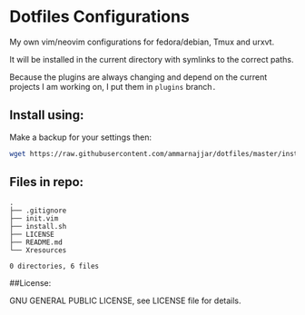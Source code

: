 # Dotfiles Configurations

My own vim/neovim configurations for fedora/debian, Tmux and urxvt.

It will be installed in the current directory with symlinks to the correct paths.

Because the plugins are always changing and depend on the current projects I am working on, I put them in `plugins` branch`.`

## Install using:

Make a backup for your settings then:
```bash
wget https://raw.githubusercontent.com/ammarnajjar/dotfiles/master/install.sh && sh install.sh
```

## Files in repo:

	.
	├── .gitignore
	├── init.vim
	├── install.sh
	├── LICENSE
	├── README.md
	└── Xresources

	0 directories, 6 files

##License:

GNU GENERAL PUBLIC LICENSE, see LICENSE file for details.
